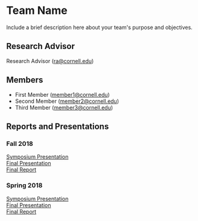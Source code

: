 # Team Name
Include a brief description here about your team's purpose and objectives.

## Research Advisor
Research Advisor (ra@cornell.edu)

## Members
  * First Member (member1@cornell.edu)
  * Second Member (member2@cornell.edu)
  * Third Member (member3@cornell.edu)

## Reports and Presentations

### Fall 2018
[Symposium Presentation](hyperlink) <br>
[Final Presentation](hyperlink2) <br>
[Final Report](hyperlink3) <br>

### Spring 2018
[Symposium Presentation](hyperlink) <br>
[Final Presentation](hyperlink2) <br>
[Final Report](hyperlink3) <br>
